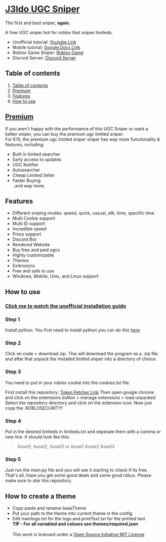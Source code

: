 
# [J3ldo UGC Sniper]((https://discord.gg/j3ldo))
The first and best sniper, **again.**

A free UGC sniper bot for roblox that snipes limiteds.  

- Unofficial tutorial: [Youtube Link](https://youtu.be/tLiNCI8bzSo)  
- Mobile tutorial: [Google Docs Link](https://docs.google.com/document/d/13mYq6G7g4Q6pZBVuaNQ_H0KQJjUJpyF3/edit?usp=drivesdk&ouid=117398690012196350729&rtpof=true&sd=true)
- Roblox Game Sniper: [Roblox Game](https://www.roblox.com/games/13431825632/ugc)
- Discord Server: [Discord Server](https://discord.gg/j3ldo)

## Table of contents
1. [Table of contents](https://github.com/J3ldo/UGC-Sniper#Table-of-contents)
2. [Premium](https://github.com/J3ldo/UGC-Sniper#Premium)
3. [Features](https://github.com/J3ldo/UGC-Sniper#Features)
4. [How to use](https://github.com/J3ldo/UGC-Sniper#how-to-use)

## [Premium](https://discord.gg/j3ldo)
If you aren't happy with the performance of this UGC Sniper or want a better sniper, you can buy the premium ugc limited sniper.\
For €10, the premium ugc limited sniper sniper has way more functionality & features, including:
  
- Built in limited searcher
- Early access to updates
- UGC Notifier
- Autosearcher 
- Cheap Limited Seller
- Faster Buying\
  ..and way more. 

## Features
* Different sniping modes: speed, quick, casual, afk, time, specific time
* Multi Cookie support
* Multi ID support
* Incredible speed
* Proxy support
* Discord Bot
* Rendered Website
* Buy free and paid ugcs
* Highly customizable
* Themes
* Extensions
* Free and safe to use
* Windows, Mobile, Unix, and Linux support

## How to use
### [Click me to watch the unofficial installation guide](https://youtu.be/tLiNCI8bzSo)

### Step 1
Install python. You first need to install python you can do this [here](https://www.python.org/download)
### Step 2
Click on code > download zip. This will download the program as a .zip file and after that unpack the installed limited sniper into a directory of choice.
 
### Step 3
You need to put in your roblox cookie into the cookies.txt file.

First install this repository: [Token Fetcher Link](<https://github.com/J3ldo/Roblox-Token-Fetcher>)
Then open google chrome and click on the extensions button > manage extensions > load unpacked  
Select the repository directory and click on the extension icon. Now just copy the .ROBLOSECURITY!

### Step 4
Put in the desired limiteds in limiteds.txt and seperate them with a comma or new line.
It should look like this:
> Asset1, Asset2, Asset3
or
> Asset1
> Asset2
> Asset3

### Step 5
Just run the main.py file and you will see it starting to check if its free.
That's all, hope you get some good deals and some good robux. Please make sure to star this repository.


## How to create a theme
* Copy paste and rename baseTheme
* Put your path to the theme into current theme in the config
* Edit mainlogo.txt for the logo and printText.txt for the printed text  
**TIP - For all variabled and colours see themes/required.json**\
  \
  This work is licensed under a [Open Source Initiative MIT License](https://opensource.org/license/mit/)
